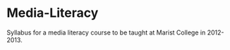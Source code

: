 Media-Literacy
==============

Syllabus for a media literacy course to be taught at Marist College in 2012-2013.